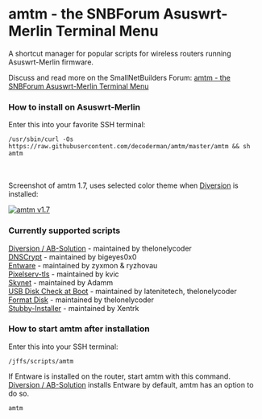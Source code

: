 # amtm - the SNBForum Asuswrt-Merlin Terminal Menu

A shortcut manager for popular scripts for wireless routers running Asuswrt-Merlin firmware.

Discuss and read more on the SmallNetBuilders Forum: [amtm - the SNBForum Asuswrt-Merlin Terminal Menu](https://www.snbforums.com/threads/amtm-the-snbforums-asuswrt-merlin-terminal-menu.42415/)


### How to install on Asuswrt-Merlin
Enter this into your favorite SSH terminal:

`/usr/sbin/curl -Os https://raw.githubusercontent.com/decoderman/amtm/master/amtm && sh amtm`

<br/><br/>
Screenshot of amtm 1.7, uses selected color theme when [Diversion](https://diversion.ch/) is installed:

[![amtm v1.7](https://i.imgur.com/r78Jzxl.png "amtm v1.7")](https://i.imgur.com/r78Jzxl.png "amtm v1.7")

### Currently supported scripts

[Diversion / AB-Solution](https://www.snbforums.com/threads/diversion-the-router-adblocker.48538/) - maintained by thelonelycoder<br/>
[DNSCrypt](https://www.snbforums.com/threads/release-dnscrypt-installer-for-asuswrt.36071/) - maintained by bigeyes0x0<br/>
[Entware](https://github.com/Entware/entware) - maintained by zyxmon & ryzhovau<br/>
[Pixelserv-tls](https://www.snbforums.com/threads/pixelserv-a-better-one-pixel-webserver-for-adblock.26114/) - maintained by kvic<br/>
[Skynet](https://www.snbforums.com/threads/skynet-asus-firewall-addition-dynamic-malware-country-manual-ip-blocking.16798/) - maintained by Adamm<br/>
[USB Disk Check at Boot](https://github.com/RMerl/asuswrt-merlin/wiki/USB-Disk-Check-at-Boot) - maintained by latenitetech, thelonelycoder<br/>
[Format Disk](https://www.snbforums.com/threads/amtm-the-snbforum-asuswrt-merlin-terminal-menu.42415/) - maintained by thelonelycoder<br/>
[Stubby-Installer](https://www.snbforums.com/threads/stubby-installer-asuswrt-merlin.49469/) - maintained by Xentrk<br/>


### How to start amtm after installation
Enter this into your SSH terminal:

`/jffs/scripts/amtm`

If Entware is installed on the router, start amtm with this command.
[Diversion / AB-Solution](https://www.snbforums.com/threads/diversion-the-router-adblocker.48538/) installs Entware by default, amtm has an option to do so.

`amtm`
